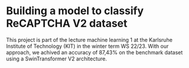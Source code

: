 # Building a model to classify ReCAPTCHA V2 dataset
 
This project is part of the lecture machine learning 1 at the Karlsruhe Institute of Technology (KIT) in the winter term WS 22/23. 
With our approach, we achived an accuracy of 87,43% on the benchmark dataset using a SwinTransformer V2 architecture.
